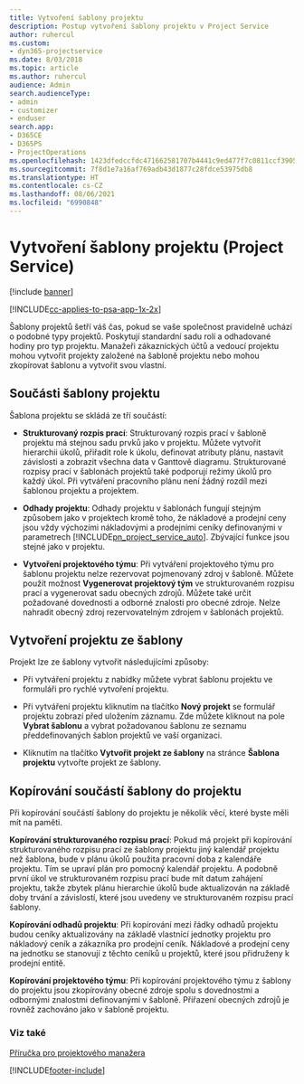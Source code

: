 ```yaml
---
title: Vytvoření šablony projektu
description: Postup vytvoření šablony projektu v Project Service
author: ruhercul
ms.custom:
- dyn365-projectservice
ms.date: 8/03/2018
ms.topic: article
ms.author: ruhercul
audience: Admin
search.audienceType:
- admin
- customizer
- enduser
search.app:
- D365CE
- D365PS
- ProjectOperations
ms.openlocfilehash: 1423dfedccfdc471662581707b4441c9ed477f7c0811ccf3905af8c59f774f77
ms.sourcegitcommit: 7f8d1e7a16af769adb43d1877c28fdce53975db8
ms.translationtype: HT
ms.contentlocale: cs-CZ
ms.lasthandoff: 08/06/2021
ms.locfileid: "6990848"
---
```

# <a name="create-a-project-template-project-service"></a>Vytvoření šablony projektu (Project Service)

[!include [banner](../includes/psa-now-project-operations.md)]

[!INCLUDE[cc-applies-to-psa-app-1x-2x](../includes/cc-applies-to-psa-app-1x-2x.md)]

Šablony projektů šetří váš čas, pokud se vaše společnost pravidelně uchází o podobné typy projektů. Poskytují standardní sadu rolí a odhadované hodiny pro typ projektu. Manažeři zákaznických účtů a vedoucí projektu mohou vytvořit projekty založené na šabloně projektu nebo mohou zkopírovat šablonu a vytvořit svou vlastní.  
  
## <a name="components-of-project-template"></a>Součásti šablony projektu
 Šablona projektu se skládá ze tří součástí:  
  
- **Strukturovaný rozpis prací**: Strukturovaný rozpis prací v šabloně projektu má stejnou sadu prvků jako v projektu. Můžete vytvořit hierarchii úkolů, přiřadit role k úkolu, definovat atributy plánu, nastavit závislosti a zobrazit všechna data v Ganttově diagramu. Strukturované rozpisy prací v šablonách projektů také podporují režimy úkolů pro každý úkol. Při vytváření pracovního plánu není žádný rozdíl mezi šablonou projektu a projektem.  
  
- **Odhady projektu**: Odhady projektu v šablonách fungují stejným způsobem jako v projektech kromě toho, že nákladové a prodejní ceny jsou vždy výchozími nákladovými a prodejními ceníky definovanými v parametrech [!INCLUDE[pn_project_service_auto](../includes/pn-project-service-auto.md)]. Zbývající funkce jsou stejné jako v projektu.  
  
- **Vytvoření projektového týmu**: Při vytváření projektového týmu pro šablonu projektu nelze rezervovat pojmenovaný zdroj v šabloně. Můžete použít možnost **Vygenerovat projektový tým** ve strukturovaném rozpisu prací a vygenerovat sadu obecných zdrojů. Můžete také určit požadované dovednosti a odborné znalosti pro obecné zdroje. Nelze nahradit obecný zdroj rezervovatelným zdrojem v šablonách projektů.  
  
## <a name="create-a-project-from-a-template"></a>Vytvoření projektu ze šablony  
 Projekt lze ze šablony vytvořit následujícími způsoby:  
  
-   Při vytváření projektu z nabídky můžete vybrat šablonu projektu ve formuláři pro rychlé vytvoření projektu.  
  
-   Při vytváření projektu kliknutím na tlačítko **Nový projekt** se formulář projektu zobrazí před uložením záznamu. Zde můžete kliknout na pole **Vybrat šablonu** a vybrat požadovanou šablonu ze seznamu předdefinovaných šablon projektů ve vaší organizaci.  
  
-   Kliknutím na tlačítko **Vytvořit projekt ze šablony** na stránce **Šablona projektu** vytvořte projekt ze šablony.  
  
## <a name="copying-components-of-a-template-to-a-project"></a>Kopírování součástí šablony do projektu  
 Při kopírování součástí šablony do projektu je několik věcí, které byste měli mít na paměti.  
  
 **Kopírování strukturovaného rozpisu prací**: Pokud má projekt při kopírování strukturovaného rozpisu prací ze šablony projektu jiný kalendář projektu než šablona, bude v plánu úkolů použita pracovní doba z kalendáře projektu. Tím se upraví plán pro pomocný kalendář projektu. A podobně první úkol ve strukturovaném rozpisu prací bude mít datum zahájení projektu, takže zbytek plánu hierarchie úkolů bude aktualizován na základě doby trvání a závislostí, které jsou uvedeny ve strukturovaném rozpisu prací šablony.  
  
 **Kopírování odhadů projektu**: Při kopírování mezi řádky odhadů projektu budou ceníky aktualizovány na základě vlastnící jednotky projektu pro nákladový ceník a zákazníka pro prodejní ceník. Nákladové a prodejní ceny na jednotku se stanovují z těchto ceníků u projektů, které jsou přidruženy k prodejní entitě.  
  
 **Kopírování projektového týmu**: Při kopírování projektového týmu z šablony do projektu jsou zkopírovány obecné zdroje spolu s dovednostmi a odbornými znalostmi definovanými v šabloně. Přiřazení obecných zdrojů je rovněž zachováno jako v šabloně projektu.  
  
### <a name="see-also"></a>Viz také  
 [Příručka pro projektového manažera](../psa/project-manager-guide.md)


[!INCLUDE[footer-include](../includes/footer-banner.md)]